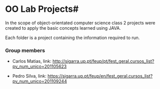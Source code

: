 # OO Lab Projects#

In the scope of object-orientated computer science class 2 projects were created to apply the basic concepts learned using JAVA.

Each folder is a project containing the information required to run.

### Group members ###

* Carlos Matias, link: http://sigarra.up.pt/feup/pt/fest_geral.cursos_list?pv_num_unico=201105623

* Pedro Silva, link: https://sigarra.up.pt/feup/en/fest_geral.cursos_list?pv_num_unico=201109244